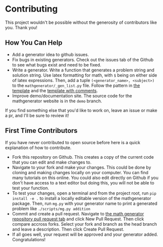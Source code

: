 # Contributing

This project wouldn't be possible without the generosity of contributors like you. Thank you!

## How You Can Help
* Add a generator idea to github issues.
* Fix bugs in existing generators. Check out the issues tab of the Github to see what bugs exist and need to be fixed.
* Write a generator. Write a function that generates a problem string and solution string. Use latex formatting for math, with `$` being on either side of latex expressions. Then, add a tuple `(<generator_name>, <subject>)` to the `mathgenerator/_gen_list.py` file. Follow the pattern in [the template](https://github.com/lukew3/mathgenerator/blob/main/mathgenerator/funcs/template.py) and the [template with comments](https://github.com/lukew3/mathgenerator/blob/main/mathgenerator/funcs/template_comments.py). 
* Improve demo/documentation site. The source code for the mathgenerator website is in the `demo` branch.

If you find something else that you'd like to work on, leave an issue or make a pr, and I'll be sure to review it!

## First Time Contributors
If you have never contributed to open source before here is a quick explanation of how to contribute.

* Fork this repository on Github. This creates a copy of the current code that you can edit and make changes to.
* Navigate to your fork and make your changes. This could be done by cloning and making changes locally on your computer. You can find many tutorials on this online. You could also edit directly on Github if you don't have access to a text editor but doing this, you will not be able to test your function.
* To test your changes, open a terminal and from the project root, run `pip install -e .` to install a locally editable version of the mathgenerator package. Then, run `mg.py` with your generator name to print a generated problem like `./scripts/mg.py addition`
* Commit and create a pull request. Navigate to [the math generator repository pull request tab](https://github.com/Todarith/mathGenerator/pulls) and click New Pull Request. Then click compare accross forks. Select your fork and branch as the head branch and leave a description. Then click Create Pull Request.
* If all goes well, your request will be approved and your generator added. Congratulations!
